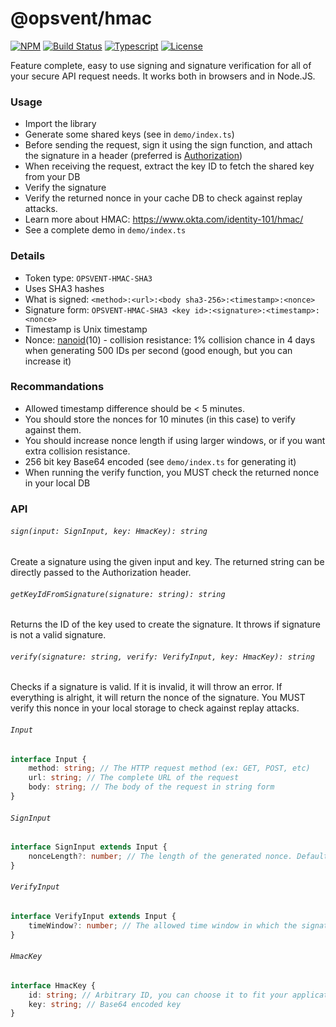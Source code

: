 # @opsvent/hmac

[![NPM](https://img.shields.io/npm/v/@opsvent/hmac)](https://www.npmjs.com/package/@opsvent/hmac)
[![Build Status](https://ci.systest.eu/api/badges/opsvent/hmac/status.svg)](https://ci.systest.eu/opsvent/hmac)
[![Typescript](https://img.shields.io/npm/types/@opsvent/hmac)](https://www.npmjs.com/package/@opsvent/hmac)
[![License](https://img.shields.io/github/license/paymoapp/node-active-window)](https://www.gnu.org/licenses/gpl-3.0.txt)

Feature complete, easy to use signing and signature verification for all of your secure API request needs. It works both in browsers and in Node.JS.

### Usage

- Import the library
- Generate some shared keys (see in `demo/index.ts`)
- Before sending the request, sign it using the sign function, and attach the signature in a header (preferred is [Authorization](https://developer.mozilla.org/en-US/docs/Web/HTTP/Headers/Authorization))
- When receiving the request, extract the key ID to fetch the shared key from your DB
- Verify the signature
- Verify the returned nonce in your cache DB to check against replay attacks.
- Learn more about HMAC: https://www.okta.com/identity-101/hmac/
- See a complete demo in `demo/index.ts`

### Details

- Token type: `OPSVENT-HMAC-SHA3`
- Uses SHA3 hashes
- What is signed: `<method>:<url>:<body sha3-256>:<timestamp>:<nonce>`
- Signature form: `OPSVENT-HMAC-SHA3 <key id>:<signature>:<timestamp>:<nonce>`
- Timestamp is Unix timestamp
- Nonce: [nanoid](https://www.npmjs.com/package/nanoid)(10) - collision resistance: 1% collision chance in 4 days when generating 500 IDs per second (good enough, but you can increase it)

### Recommandations

- Allowed timestamp difference should be < 5 minutes.
- You should store the nonces for 10 minutes (in this case) to verify against them.
- You should increase nonce length if using larger windows, or if you want extra collision resistance.
- 256 bit key Base64 encoded (see `demo/index.ts` for generating it)
- When running the verify function, you MUST check the returned nonce in your local DB

### API

###### `sign(input: SignInput, key: HmacKey): string`

Create a signature using the given input and key. The returned string can be directly passed to the Authorization header.

###### `getKeyIdFromSignature(signature: string): string`

Returns the ID of the key used to create the signature. It throws if signature is not a valid signature.

###### `verify(signature: string, verify: VerifyInput, key: HmacKey): string`

Checks if a signature is valid. If it is invalid, it will throw an error. If everything is alright, it will return the nonce of the signature. You MUST verify this nonce in your local storage to check against replay attacks.

###### `Input`

```ts
interface Input {
	method: string; // The HTTP request method (ex: GET, POST, etc)
	url: string; // The complete URL of the request
	body: string; // The body of the request in string form
}
```

###### `SignInput`

```ts
interface SignInput extends Input {
	nonceLength?: number; // The length of the generated nonce. Default is 10
}
```

###### `VerifyInput`

```ts
interface VerifyInput extends Input {
	timeWindow?: number; // The allowed time window in which the signature is accepted
}
```

###### `HmacKey`

```ts
interface HmacKey {
	id: string; // Arbitrary ID, you can choose it to fit your application's needs
	key: string; // Base64 encoded key
}
```
